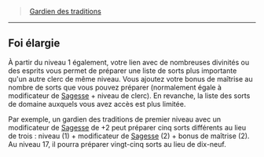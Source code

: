 ﻿---
!Generic
Id: cleric_traditions_hd.md#foi-élargie
ParentLink: cleric_traditions_hd.md#gardien-des-traditions
Name: Foi élargie
ParentName: Gardien des traditions
NameLevel: 2
---
> [Gardien des traditions](hd_cleric_traditions.md)

---

## Foi élargie

À partir du niveau 1 également, votre lien avec de nombreuses divinités ou des esprits vous permet de préparer une liste de sorts plus importante qu'un autre clerc de même niveau. Vous ajoutez votre bonus de maîtrise au nombre de sorts que vous pouvez préparer (normalement égale à modificateur de [Sagesse](hd_abilities_wisdom.md) + niveau de clerc). En revanche, la liste des sorts de domaine auxquels vous avez accès est plus limitée.

Par exemple, un gardien des traditions de premier niveau avec un modificateur de [Sagesse](hd_abilities_wisdom.md) de +2 peut préparer cinq sorts différents au lieu de trois : niveau (1) + modificateur de [Sagesse](hd_abilities_wisdom.md) (2) + bonus de maîtrise (2). Au niveau 17, il pourra préparer vingt-cinq sorts au lieu de dix-neuf.

